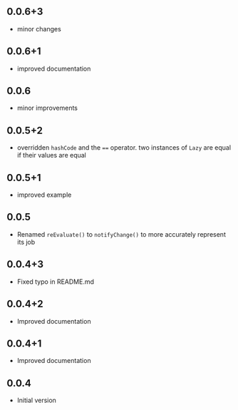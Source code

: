 ## 0.0.6+3

- minor changes

## 0.0.6+1

- improved documentation

## 0.0.6

- minor improvements

## 0.0.5+2

- overridden `hashCode` and the `==` operator. two instances of `Lazy` are equal if their values are equal

## 0.0.5+1

- improved example

## 0.0.5

- Renamed `reEvaluate()` to `notifyChange()` to more accurately represent its job

## 0.0.4+3

- Fixed typo in README.md

## 0.0.4+2

- Improved documentation

## 0.0.4+1

- Improved documentation

## 0.0.4

- Initial version

